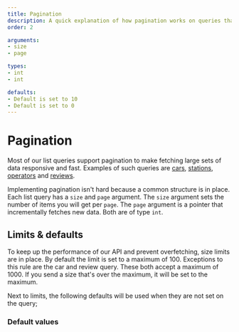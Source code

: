 ```yaml
---
title: Pagination
description: A quick explanation of how pagination works on queries that support it
order: 2

arguments:
- size
- page

types:
- int
- int

defaults:
- Default is set to 10
- Default is set to 0
---
```


# Pagination
Most of our list queries support pagination to make fetching large sets of data responsive and fast. Examples of such queries are [cars](/API-Reference/Cars/query-cars), [stations](/API-Reference/Stations/query-stations), [operators](/API-Reference/Stations/query-operators) and [reviews](/API-Reference/Stations/query-station-reviews). 

Implementing pagination isn't hard because a common structure is in place. Each list query has a `size` and `page` argument. The `size` argument sets the number of items you will get per `page`. The `page` argument is a pointer that incrementally fetches new data. Both are of type `int`.

## Limits & defaults
To keep up the performance of our API and prevent overfetching, size limits are in place. By default the limit is set to a maximum of 100. Exceptions to this rule are the car and review query. These both accept a maximum of 1000. If you send a size that's over the maximum, it will be set to the maximum.

Next to limits, the following defaults will be used when they are not set on the query;

### Default values
<c-table :argument="arguments" :type="types" :default="defaults"></c-table>